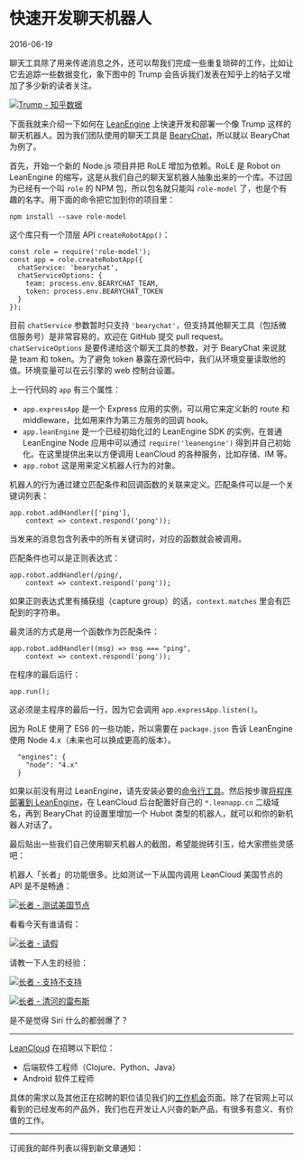 快速开发聊天机器人
=========

2016-06-19

聊天工具除了用来传递消息之外，还可以帮我们完成一些重复琐碎的工作，比如让它去追踪一些数据变化，象下图中的 Trump 会告诉我们发表在知乎上的帖子又增加了多少新的读者关注。

 [![Trump - 知乎数据](/static/92585bc72106f3cf7c11a40e870563e9/a111b/robot-trump-zhihu.jpg)](/static/92585bc72106f3cf7c11a40e870563e9/a66cd/robot-trump-zhihu.jpg) 

下面我就来介绍一下如何在 [LeanEngine](https://leancloud.cn/docs/leanengine_overview.html) 上快速开发和部署一个像 Trump 这样的聊天机器人。因为我们团队使用的聊天工具是 [BearyChat](https://bearychat.com/)，所以就以 BearyChat 为例了。

首先，开始一个新的 Node.js 项目并把 RoLE 增加为依赖。RoLE 是 Robot on LeanEngine 的缩写，这是从我们自己的聊天室机器人抽象出来的一个库。不过因为已经有一个叫 `role` 的 NPM 包，所以包名就只能叫 `role-model` 了，也是个有趣的名字。用下面的命令把它加到你的项目里：

    npm install --save role-model

这个库只有一个顶层 API `createRobotApp()`：

    const role = require('role-model');
    const app = role.createRobotApp({
      chatService: 'bearychat',
      chatServiceOptions: {
        team: process.env.BEARYCHAT_TEAM,
        token: process.env.BEARYCHAT_TOKEN
      }
    });

目前 `chatService` 参数暂时只支持 `'bearychat'`，但支持其他聊天工具（包括微信服务号）是非常容易的，欢迎在 GitHub 提交 pull request。`chatServiceOptions` 是要传递给这个聊天工具的参数，对于 BearyChat 来说就是 team 和 token。为了避免 token 暴露在源代码中，我们从环境变量读取他的值。环境变量可以在云引擎的 web 控制台设置。

上一行代码的 `app` 有三个属性：

*   `app.expressApp` 是一个 Express 应用的实例，可以用它来定义新的 route 和 middleware，比如用来作为第三方服务的回调 hook。
*   `app.leanEngine` 是一个已经初始化过的 LeanEngine SDK 的实例，在普通 LeanEngine Node 应用中可以通过 `require('leanengine')` 得到并自己初始化。在这里提供出来以方便调用 LeanCloud 的各种服务，比如存储、IM 等。
*   `app.robot` 这是用来定义机器人行为的对象。

机器人的行为通过建立匹配条件和回调函数的关联来定义。匹配条件可以是一个关键词列表：

    app.robot.addHandler(['ping'],
        context => context.respond('pong'));

当发来的消息包含列表中的所有关键词时，对应的函数就会被调用。

匹配条件也可以是正则表达式：

    app.robot.addHandler(/ping/,
        context => context.respond('pong'));

如果正则表达式里有捕获组（capture group）的话，`context.matches` 里会有匹配到的字符串。

最灵活的方式是用一个函数作为匹配条件：

    app.robot.addHandler((msg) => msg === "ping",
        context => context.respond('pong'));

在程序的最后运行：

    app.run();

这必须是主程序的最后一行，因为它会调用 `app.expressApp.listen()`。

因为 RoLE 使用了 ES6 的一些功能，所以需要在 `package.json` 告诉 LeanEngine 使用 Node 4.x（未来也可以换成更高的版本）。

      "engines": {
        "node": "4.x"
      }

如果以前没有用过 LeanEngine，请先安装必要的[命令行工具](https://leancloud.cn/docs/leanengine_cli.html)。然后按步骤[将程序部署到 LeanEngine](https://leancloud.cn/docs/leanengine_cli.html#%E9%83%A8%E7%BD%B2)，在 LeanCloud 后台配置好自己的 `*.leanapp.cn` 二级域名，再到 BearyChat 的设置里增加一个 Hubot 类型的机器人，就可以和你的新机器人对话了。

最后贴出一些我们自己使用聊天机器人的截图，希望能抛砖引玉，给大家攒些灵感吧：

机器人「长者」的功能很多。比如测试一下从国内调用 LeanCloud 美国节点的 API 是不是畅通：

 [![长者 - 测试美国节点](/static/61f0fdd4ba7350211b283a4e49a5549b/a111b/robot-zz-test.jpg)](/static/61f0fdd4ba7350211b283a4e49a5549b/a66cd/robot-zz-test.jpg) 

看看今天有谁请假：

 [![长者 - 请假](/static/3262fae232a44d792e6201029d3101bb/a111b/robot-zz-vacation.jpg)](/static/3262fae232a44d792e6201029d3101bb/a66cd/robot-zz-vacation.jpg) 

请教一下人生的经验：

 [![长者 - 支持不支持](/static/7a221225c6c59ad2abbe8b2a40c6c6ae/a111b/robot-zz-trump.jpg)](/static/7a221225c6c59ad2abbe8b2a40c6c6ae/caeba/robot-zz-trump.jpg) 

 [![长者 - 清河的雷布斯](/static/80e0a0cc2704cbc666538dc81b5fc8c2/a111b/robot-zz-lbs.jpg)](/static/80e0a0cc2704cbc666538dc81b5fc8c2/5bea2/robot-zz-lbs.jpg) 

是不是觉得 Siri 什么的都弱爆了？

* * *

[LeanCloud](https://leancloud.cn/?utm_source=1byte&utm_medium=article&utm_campaign=jobs&utm_content=robot-on-leanengine) 在招聘以下职位：

*   后端软件工程师（Clojure、Python、Java）
*   Android 软件工程师

具体的需求以及其他正在招聘的职位请见我们的[工作机会](https://leancloud.cn/jobs/?utm_source=1byte&utm_medium=article&utm_campaign=jobs&utm_content=robot-on-leanengine)页面。除了在官网上可以看到的已经发布的产品外，我们也在开发让人兴奋的新产品，有很多有意义、有价值的工作。

* * *

订阅我的邮件列表以得到新文章通知：